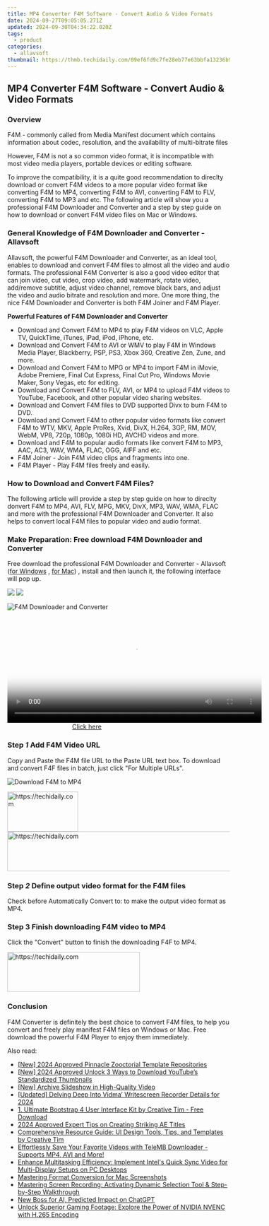 ```yaml
---
title: MP4 Converter F4M Software - Convert Audio & Video Formats
date: 2024-09-27T09:05:05.271Z
updated: 2024-09-30T04:34:22.020Z
tags:
  - product
categories:
  - allavsoft
thumbnail: https://thmb.techidaily.com/09ef6fd9c7fe28eb77e63bbfa13236b988e850bf98e48829cdc79a65c4caf17b.jpg
---
```


## MP4 Converter F4M Software - Convert Audio & Video Formats

### Overview

F4M - commonly called from Media Manifest document which contains information about codec, resolution, and the availability of multi-bitrate files

However, F4M is not a so common video format, it is incompatible with most video media players, portable devices or editing software.

To improve the compatibility, it is a quite good recommendation to direclty download or convert F4M videos to a more popular video format like converting F4M to MP4, converting F4M to AVI, converting F4M to FLV, converting F4M to MP3 and etc. The following article will show you a professional F4M Downloader and Converter and a step by step guide on how to download or convert F4M video files on Mac or Windows.

### General Knowledge of F4M Downloader and Converter - Allavsoft

Allavsoft, the powerful F4M Downloader and Converter, as an ideal tool, enables to download and convert F4M files to almost all the video and audio formats. The professional F4M Converter is also a good video editor that can join video, cut video, crop video, add watermark, rotate video, add/remove subtitle, adjust video channel, remove black bars, and adjust the video and audio bitrate and resolution and more. One more thing, the nice F4M Downloader and Converter is both F4M Joiner and F4M Player.

**Powerful Features of F4M Downloader and Converter**

* Download and Convert F4M to MP4 to play F4M videos on VLC, Apple TV, QuickTime, iTunes, iPad, iPod, iPhone, etc.
* Download and Convert F4M to AVI or WMV to play F4M in Windows Media Player, Blackberry, PSP, PS3, Xbox 360, Creative Zen, Zune, and more.
* Download and Convert F4M to MPG or MP4 to import F4M in iMovie, Adobe Premiere, Final Cut Express, Final Cut Pro, Windows Movie Maker, Sony Vegas, etc for editing.
* Download and Convert F4M to FLV, AVI, or MP4 to upload F4M videos to YouTube, Facebook, and other popular video sharing websites.
* Download and Convert F4M files to DVD supported Divx to burn F4M to DVD.
* Download and Convert F4M to other popular video formats like convert F4M to WTV, MKV, Apple ProRes, Xvid, DivX, H.264, 3GP, RM, MOV, WebM, VP8, 720p, 1080p, 1080i HD, AVCHD videos and more.
* Download and F4M to popular audio formats like convert F4M to MP3, AAC, AC3, WAV, WMA, FLAC, OGG, AIFF and etc.
* F4M Joiner - Join F4M video clips and fragments into one.
* F4M Player - Play F4M files freely and easily.

### How to Download and Convert F4M Files?

The following article will provide a step by step guide on how to direclty donvert F4M to MP4, AVI, FLV, MPG, MKV, DivX, MP3, WAV, WMA, FLAC and more with the professional F4M Downloader and Converter. It also helps to convert local F4M files to popular video and audio format.

### Make Preparation: Free download F4M Downloader and Converter

Free download the professional F4M Downloader and Converter - Allavsoft ([for Windows](https://tools.techidaily.com/allavsoft/products/) , [for Mac](https://tools.techidaily.com/allavsoft/products/)) , install and then launch it, the following interface will pop up.

[![](https://www.allavsoft.com/how-to/../images/how-to/free-download-win.jpg)](https://tools.techidaily.com/allavsoft/products/) [![](https://www.allavsoft.com/how-to/../images/how-to/free-download-mac.jpg)](https://tools.techidaily.com/allavsoft/products/)

![F4M Downloader and Converter](https://www.allavsoft.com/how-to/../images/allavsoft-mac/screen-shot-600.jpg)

<!-- affiliate ads begin -->
<span id="1982596">
					<video width="576" height="240" style="cursor:pointer"
           poster="//a.impactradius-go.com/display-clicktoplayimage/1982596.png"
           onclick="if(!this.playClicked){this.play();this.setAttribute('controls',true);this.playClicked=true;}">
	   <source src="//a.impactradius-go.com/display-ad/22993-1982596">
	   <img src="//a.impactradius-go.com/display-clicktoplayimage/1982596.png" style="border: none; height: 100%; width: 100%; object-fit: contain">
	</video>
	<div style="width:360px;text-align:center"><a href="javascript:window.open(decodeURIComponent('https%3A%2F%2Fhomestyler.sjv.io%2Fc%2F5597632%2F1982596%2F22993'), '_blank');void(0);">Click here</a></div>
</span>
<img height="0" width="0" src="https://imp.pxf.io/i/5597632/1982596/22993" style="position:absolute;visibility:hidden;" border="0" />
<!-- affiliate ads end -->

### Step _1_ Add F4M Video URL

Copy and Paste the F4M file URL to the Paste URL text box. To download and convert F4F files in batch, just click "For Multiple URLs".

![Download F4M to MP4](https://www.allavsoft.com/how-to/../images/how-to/convert-mp4-to-quicktime/convert-mp4-to-quicktime.jpg)

<!-- affiliate ads begin -->
<a href="https://aligracehair.sjv.io/c/5597632/2135396/19272" target="_top" id="2135396">
  <img src="//a.impactradius-go.com/display-ad/19272-2135396" border="0" alt="https://techidaily.com" width="160" height="90"/>
</a>
<img height="0" width="0" src="https://aligracehair.sjv.io/i/5597632/2135396/19272" style="position:absolute;visibility:hidden;" border="0" />
<!-- affiliate ads end -->

<!-- affiliate ads begin -->
<a href="https://review-au.sjv.io/c/5597632/2098702/14409" target="_top" id="2098702">
  <img src="//a.impactradius-go.com/display-ad/14409-2098702" border="0" alt="https://techidaily.com" width="728" height="90"/>
</a>
<img height="0" width="0" src="https://review-au.sjv.io/i/5597632/2098702/14409" style="position:absolute;visibility:hidden;" border="0" />
<!-- affiliate ads end -->

### Step _2_ Define output video format for the F4M files

Check before Automatically Convert to: to make the output video format as MP4.

### Step 3 Finish downloading F4M video to MP4

Click the "Convert" button to finish the downloading F4F to MP4.

<!-- affiliate ads begin -->
<a href="https://aligracehair.sjv.io/c/5597632/1997643/19272" target="_top" id="1997643">
  <img src="//a.impactradius-go.com/display-ad/19272-1997643" border="0" alt="https://techidaily.com" width="300" height="90"/>
</a>
<img height="0" width="0" src="https://aligracehair.sjv.io/i/5597632/1997643/19272" style="position:absolute;visibility:hidden;" border="0" />
<!-- affiliate ads end -->

### Conclusion

F4M Converter is definitely the best choice to convert F4M files, to help you convert and freely play manifest F4M files on Windows or Mac. Free download the powerful F4M Player to enjoy them immediately.

<ins class="adsbygoogle"
     style="display:block"
     data-ad-format="autorelaxed"
     data-ad-client="ca-pub-7571918770474297"
     data-ad-slot="1223367746"></ins>

<ins class="adsbygoogle"
     style="display:block"
     data-ad-client="ca-pub-7571918770474297"
     data-ad-slot="8358498916"
     data-ad-format="auto"
     data-full-width-responsive="true"></ins>

<span class="atpl-alsoreadstyle">Also read:</span>
<div><ul>
<li><a href="https://fox-friendly.techidaily.com/new-2024-approved-pinnacle-zooctorial-template-repositories/"><u>[New] 2024 Approved Pinnacle Zooctorial Template Repositories</u></a></li>
<li><a href="https://youtube-data.techidaily.com/024-approved-unlock-3-ways-to-download-youtubes-standardized-thumbnails/"><u>[New] 2024 Approved Unlock 3 Ways to Download YouTube’s Standardized Thumbnails</u></a></li>
<li><a href="https://video-screen-grab.techidaily.com/new-archive-slideshow-in-high-quality-video/"><u>[New] Archive Slideshow in High-Quality Video</u></a></li>
<li><a href="https://video-screen-grab.techidaily.com/updated-delving-deep-into-vidma-writescreen-recorder-details-for-2024/"><u>[Updated] Delving Deep Into Vidma’ Writescreen Recorder Details for 2024</u></a></li>
<li><a href="https://discover-excellent.techidaily.com/1-ultimate-bootstrap-4-user-interface-kit-by-creative-tim-free-download/"><u>1. Ultimate Bootstrap 4 User Interface Kit by Creative Tim - Free Download</u></a></li>
<li><a href="https://some-techniques.techidaily.com/2024-approved-expert-tips-on-creating-striking-ae-titles/"><u>2024 Approved Expert Tips on Creating Striking AE Titles</u></a></li>
<li><a href="https://discover-excellent.techidaily.com/comprehensive-resource-guide-ui-design-tools-tips-and-templates-by-creative-tim/"><u>Comprehensive Resource Guide: UI Design Tools, Tips, and Templates by Creative Tim</u></a></li>
<li><a href="https://discover-excellent.techidaily.com/effortlessly-save-your-favorite-videos-with-telemb-downloader-supports-mp4-avi-and-more/"><u>Effortlessly Save Your Favorite Videos with TeleMB Downloader - Supports MP4, AVI and More!</u></a></li>
<li><a href="https://discover-excellent.techidaily.com/enhance-multitasking-efficiency-implement-intels-quick-sync-video-for-multi-display-setups-on-pc-desktops/"><u>Enhance Multitasking Efficiency: Implement Intel's Quick Sync Video for Multi-Display Setups on PC Desktops</u></a></li>
<li><a href="https://screen-video-capture.techidaily.com/mastering-format-conversion-for-mac-screenshots/"><u>Mastering Format Conversion for Mac Screenshots</u></a></li>
<li><a href="https://discover-excellent.techidaily.com/mastering-screen-recording-activating-dynamic-selection-tool-and-step-by-step-walkthrough/"><u>Mastering Screen Recording: Activating Dynamic Selection Tool & Step-by-Step Walkthrough</u></a></li>
<li><a href="https://tech-haven.techidaily.com/new-boss-for-ai-predicted-impact-on-chatgpt/"><u>New Boss for AI, Predicted Impact on ChatGPT</u></a></li>
<li><a href="https://discover-excellent.techidaily.com/unlock-superior-gaming-footage-explore-the-power-of-nvidia-nvenc-with-h265-encoding/"><u>Unlock Superior Gaming Footage: Explore the Power of NVIDIA NVENC with H.265 Encoding</u></a></li>
</ul></div>

